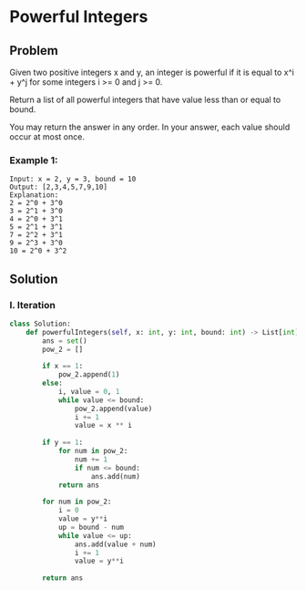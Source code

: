 # Powerful Integers

## Problem
Given two positive integers x and y, an integer is powerful if it is equal to x^i + y^j for some integers i >= 0 and j >= 0.

Return a list of all powerful integers that have value less than or equal to bound.

You may return the answer in any order.  In your answer, each value should occur at most once.

### Example 1:

    Input: x = 2, y = 3, bound = 10
    Output: [2,3,4,5,7,9,10]
    Explanation: 
    2 = 2^0 + 3^0
    3 = 2^1 + 3^0
    4 = 2^0 + 3^1
    5 = 2^1 + 3^1
    7 = 2^2 + 3^1
    9 = 2^3 + 3^0
    10 = 2^0 + 3^2

## Solution

### I. Iteration
```python
class Solution:
    def powerfulIntegers(self, x: int, y: int, bound: int) -> List[int]:
        ans = set()
        pow_2 = []
        
        if x == 1:
            pow_2.append(1)
        else:
            i, value = 0, 1
            while value <= bound:
                pow_2.append(value)
                i += 1
                value = x ** i
        
        if y == 1:
            for num in pow_2:
                num += 1
                if num <= bound:
                    ans.add(num)
            return ans
        
        for num in pow_2:
            i = 0
            value = y**i
            up = bound - num
            while value <= up:
                ans.add(value + num)
                i += 1
                value = y**i
                
        return ans
        
```